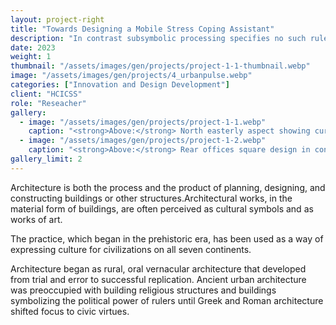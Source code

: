 ```yaml
---
layout: project-right
title: "Towards Designing a Mobile Stress Coping Assistant"
description: "In contrast subsymbolic processing specifies no such rules a priori and relies on emergent properties of processing units"
date: 2023
weight: 1
thumbnail: "/assets/images/gen/projects/project-1-1-thumbnail.webp"
image: "/assets/images/gen/projects/4_urbanpulse.webp"
categories: ["Innovation and Design Development"]
client: "HCICSS"
role: "Reseacher"
gallery:
  - image: "/assets/images/gen/projects/project-1-1.webp"
    caption: "<strong>Above:</strong> North easterly aspect showing curved design"
  - image: "/assets/images/gen/projects/project-1-2.webp"
    caption: "<strong>Above:</strong> Rear offices square design in contrast"
gallery_limit: 2
---
```


Architecture is both the process and the product of planning, designing, and constructing buildings or other structures.Architectural works, in the material form of buildings, are often perceived as cultural symbols and as works of art.

The practice, which began in the prehistoric era, has been used as a way of expressing culture for civilizations on all seven continents.

Architecture began as rural, oral vernacular architecture that developed from trial and error to successful replication. Ancient urban architecture was preoccupied with building religious structures and buildings symbolizing the political power of rulers until Greek and Roman architecture shifted focus to civic virtues.

